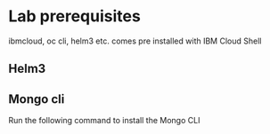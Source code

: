 # Lab prerequisites

ibmcloud, oc cli, helm3 etc. comes pre installed with IBM Cloud Shell 

## Helm3

## Mongo cli
Run the following command to install the Mongo CLI

## 


